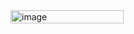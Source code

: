 
<div style="display: flex;,flex-direction: row;">
  <img src="https://github.com/Earfi/html_css_js_practice_ducati/assets/129359335/e7b99785-ef28-4f0c-b9ea-de6a551e11b9" alt="image" style="width: 60%; max-width: 700;">
</div>

 
